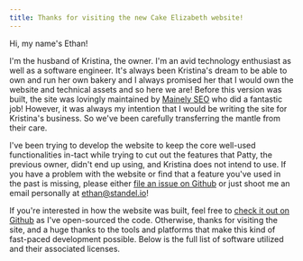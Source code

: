 ```yaml
---
title: Thanks for visiting the new Cake Elizabeth website!
---
```


Hi, my name's Ethan!

I'm the husband of Kristina, the owner. I'm an avid technology enthusiast as well as a software engineer. It's always been Kristina's dream to be able to own and run her own bakery and I always promised her that I would own the website and technical assets and so here we are! Before this version was built, the site was lovingly maintained by [Mainely SEO](https://www.mainelyseo.com/) who did a fantastic job! However, it was always my intention that I would be writing the site for Kristina's business. So we've been carefully transferring the mantle from their care.

I've been trying to develop the website to keep the core well-used functionalities in-tact while trying to cut out the features that Patty, the previous owner, didn't end up using, and Kristina does not intend to use. If you have a problem with the website or find that a feature you've used in the past is missing, please either [file an issue on Github](https://github.com/EthanStandel/cakeelizabethdotcom/issues) or just shoot me an email personally at [ethan@standel.io](mailto:ethan@standel.io)!

If you're interested in how the website was built, feel free to [check it out on Github](https://github.com/EthanStandel/cakeelizabethdotcom) as I've open-sourced the code. Otherwise, thanks for visiting the site, and a huge thanks to the tools and platforms that make this kind of fast-paced development possible. Below is the full list of software utilized and their associated licenses.
